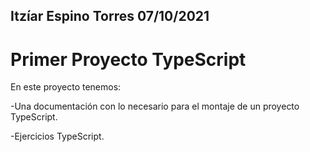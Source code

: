 ## Itzíar Espino Torres 07/10/2021

# Primer Proyecto TypeScript

En este proyecto tenemos:

-Una documentación con lo necesario para el montaje de un proyecto TypeScript.

-Ejercicios TypeScript.
